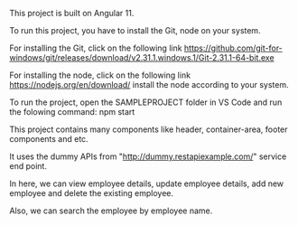 This project is built on Angular 11.

To run this project, you have to install the Git, node on your system.

For installing the Git, click on the following link https://github.com/git-for-windows/git/releases/download/v2.31.1.windows.1/Git-2.31.1-64-bit.exe

For installing the node, click on the following link https://nodejs.org/en/download/
install the node according to your system.

To run the project, open the SAMPLEPROJECT folder in VS Code and run the folowing command: npm start

This project contains many components like header, container-area, footer components and etc.

It uses the dummy APIs from "http://dummy.restapiexample.com/" service end point.

In here, we can view employee details, update employee details, add new employee and delete the existing employee.

Also, we can search the employee by employee name.